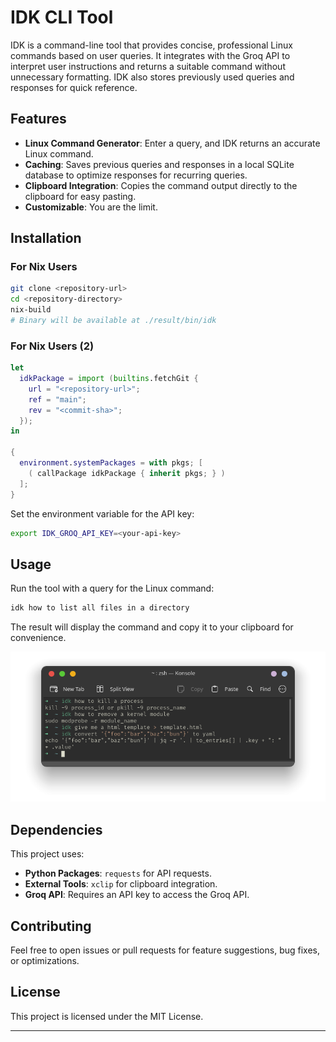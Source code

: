 # IDK CLI Tool

IDK is a command-line tool that provides concise, professional Linux commands based on user queries. It integrates with the Groq API to interpret user instructions and returns a suitable command without unnecessary formatting. IDK also stores previously used queries and responses for quick reference.

## Features

- **Linux Command Generator**: Enter a query, and IDK returns an accurate Linux command.
- **Caching**: Saves previous queries and responses in a local SQLite database to optimize responses for recurring queries.
- **Clipboard Integration**: Copies the command output directly to the clipboard for easy pasting.
- **Customizable**: You are the limit.

## Installation 

### For Nix Users

```bash
git clone <repository-url>
cd <repository-directory>
nix-build
# Binary will be available at ./result/bin/idk
```

### For Nix Users (2)

```nix
let
  idkPackage = import (builtins.fetchGit {
    url = "<repository-url>";
    ref = "main";
    rev = "<commit-sha>";
  });
in

{
  environment.systemPackages = with pkgs; [
    ( callPackage idkPackage { inherit pkgs; } )
  ];
}

```

Set the environment variable for the API key:

```bash
export IDK_GROQ_API_KEY=<your-api-key>
```


## Usage

Run the tool with a query for the Linux command:

```bash
idk how to list all files in a directory
```

The result will display the command and copy it to your clipboard for convenience.

![Demo of the Tool](assets/demo.png)

## Dependencies

This project uses:
- **Python Packages**: `requests` for API requests.
- **External Tools**: `xclip` for clipboard integration.
- **Groq API**: Requires an API key to access the Groq API.

## Contributing

Feel free to open issues or pull requests for feature suggestions, bug fixes, or optimizations.

## License

This project is licensed under the MIT License.

--- 